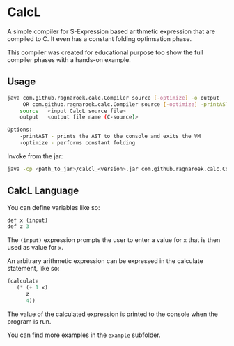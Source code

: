 # CalcL

A simple compiler for S-Expression based arithmetic expression that are compiled to C.
It even has a constant folding optimsation phase.

This compiler was created for educational purpose too show the full compiler phases
with a hands-on example.

## Usage

~~~ bash
java com.github.ragnaroek.calc.Compiler source [-optimize] -o output
	 OR com.github.ragnaroek.calc.Compiler source [-optimize] -printAST
	source 	 <input CalcL source file>
	output 	 <output file name (C-source)>

Options:
	-printAST - prints the AST to the console and exits the VM
	-optimize - performs constant folding
~~~
	
Invoke from the jar:
~~~ bash
java -cp <path_to_jar>/calcl_<version>.jar com.github.ragnaroek.calc.Compiler <arguments_see_above>
~~~

## CalcL Language

You can define variables like so:

~~~ lisp
def x (input)
def z 3
~~~
The `(input)` expression prompts the user to enter a value for `x` that is then used as value for `x`.

An arbitrary arithmetic expression can be expressed in the calculate statement, like so:
~~~ lisp
(calculate 
   (* (+ 1 x) 
      z 
      4))
~~~

The value of the calculated expression is printed to the console when the program is run.

You can find more examples in the `example` subfolder.